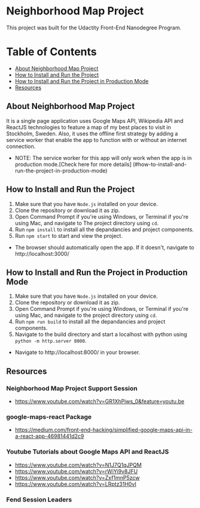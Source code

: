 # Neighborhood Map Project 

This project was built for the Udactity Front-End Nanodegree Program.

# Table of Contents 
* [About Neighborhood Map Project](#about-neighborhood-map-project) 
* [How to Install and Run the Project](#how-to-install-and-run-the-project)
* [How to Install and Run the Project in Production Mode](#how-to-install-and-run-the-project-in-production-mode)
* [Resources](#resources)

## About Neighborhood Map Project 
It is a single page application uses Google Maps API, Wikipedia API and ReactJS technologies to feature a map of my best places to visit in Stockholm, Sweden. Also, it uses the offline first strategy by adding a service worker that enable the app to function with or without an internet connection.
* NOTE: The service worker for this app will only work when the app is in production mode.[Check here for more details] (#how-to-install-and-run-the-project-in-production-mode)

## How to Install and Run the Project 
1. Make sure that you have ```Node.js``` installed on your device.
2. Clone the repository or download it as zip.
3. Open Command Prompt if you're using Windows, or Terminal if you're using Mac, and navigate to The project directory using ```cd```.
4. Run ```npm install``` to install all the depandancies and project components.
5. Run ```npm start``` to start and view the project.

* The browser should automatically open the app. If it doesn't, navigate to http://localhost:3000/

## How to Install and Run the Project in Production Mode
1. Make sure that you have ```Node.js``` installed on your device.
2. Clone the repository or download it as zip.
3. Open Command Prompt if you're using Windows, or Terminal if you're using Mac, and navigate to the project directory using ```cd```.
4. Run ```npm run build``` to install all the depandancies and project components.
5. Navigate to the build directory and start a localhost with python using ```python -m http.server 8000```.

* Navigate to http://localhost:8000/ in your browser.

## Resources

### Neighborhood Map Project Support Session 
* https://www.youtube.com/watch?v=GR1XhPiws_0&feature=youtu.be

### google-maps-react Package
* https://medium.com/front-end-hacking/simplified-google-maps-api-in-a-react-app-46981441d2c9

### Youtube Tutorials about Google Maps API and ReactJS
* https://www.youtube.com/watch?v=N1J7Q1qJPQM
* https://www.youtube.com/watch?v=rWiYi9v8JFU
* https://www.youtube.com/watch?v=Zxf1mnP5zcw
* https://www.youtube.com/watch?v=LRptz31H0vI

### Fend Session Leaders
